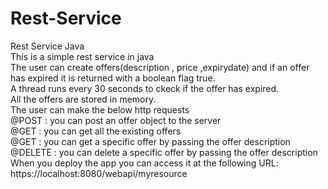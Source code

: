 # Rest-Service
Rest Service Java \
This is a simple rest service in java \
The user can create offers(description , price ,expirydate) and if an offer has expired it is returned with a boolean flag true.\
A thread runs every 30 seconds to ckeck if the offer has expired.\
All the offers are stored in memory.\
The user can make the below http requests\
@POST : you can post an offer object to the server\
@GET : you can get all the existing offers\
@GET : you can get a specific offer by passing the offer description\
@DELETE : you can delete a specific offer by passing the offer description\
When you deploy the app you can access it at the following URL: https://localhost:8080/webapi/myresource
